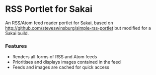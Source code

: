 # RSS Portlet for Sakai

An RSS/Atom feed reader portlet for Sakai, based on http://github.com/steveswinsburg/simple-rss-portlet but modified for a Sakai build.

### Features
* Renders all forms of RSS and Atom feeds
* Prioritises and displays images contained in the feed
* Feeds and images are cached for quick access
